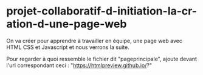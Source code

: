 # projet-collaboratif-d-initiation-la-cr-ation-d-une-page-web
On va créer pour apprendre à travailler en équipe, une page web avec HTML CSS et Javascript et nous verrons la suite.

Pour regarder à quoi ressemble le fichier dit "pageprincipale", ajoute devant l'url correspondant ceci : "https://htmlpreview.github.io/?"
